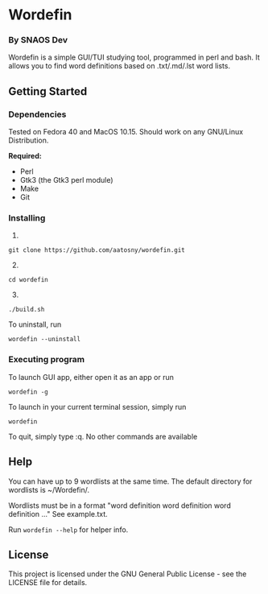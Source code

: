 # Wordefin
### By SNAOS Dev

Wordefin is a simple GUI/TUI studying tool, programmed in perl and bash. It allows you to find word definitions based on .txt/.md/.lst word lists.

## Getting Started

### Dependencies

Tested on Fedora 40 and MacOS 10.15. Should work on any GNU/Linux Distribution.

**Required:**
* Perl
* Gtk3 (the Gtk3 perl module)
* Make
* Git

### Installing

1.
```
git clone https://github.com/aatosny/wordefin.git
```
2.
```
cd wordefin
```
3.
```
./build.sh
```


To uninstall, run
```
wordefin --uninstall
```
### Executing program

To launch GUI app, either open it as an app or run 
```
wordefin -g
```

To launch in your current terminal session, simply run
```
wordefin
```
To quit, simply type :q. No other commands are available

## Help

You can have up to 9 wordlists at the same time. The default directory for wordlists is ~/Wordefin/.

Wordlists must be in a format 
"word
definition
word
definition
word
definition ..." See example.txt.

Run ```wordefin --help``` for helper info.

## License

This project is licensed under the GNU General Public License - see the LICENSE file for details.